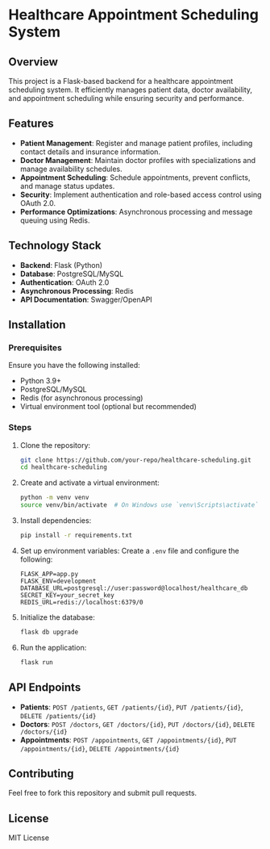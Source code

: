 # Healthcare Appointment Scheduling System

## Overview
This project is a Flask-based backend for a healthcare appointment scheduling system. It efficiently manages patient data, doctor availability, and appointment scheduling while ensuring security and performance.

## Features
- **Patient Management**: Register and manage patient profiles, including contact details and insurance information.
- **Doctor Management**: Maintain doctor profiles with specializations and manage availability schedules.
- **Appointment Scheduling**: Schedule appointments, prevent conflicts, and manage status updates.
- **Security**: Implement authentication and role-based access control using OAuth 2.0.
- **Performance Optimizations**: Asynchronous processing and message queuing using Redis.

## Technology Stack
- **Backend**: Flask (Python)
- **Database**: PostgreSQL/MySQL
- **Authentication**: OAuth 2.0
- **Asynchronous Processing**: Redis
- **API Documentation**: Swagger/OpenAPI

## Installation
### Prerequisites
Ensure you have the following installed:
- Python 3.9+
- PostgreSQL/MySQL
- Redis (for asynchronous processing)
- Virtual environment tool (optional but recommended)

### Steps
1. Clone the repository:
   ```sh
   git clone https://github.com/your-repo/healthcare-scheduling.git
   cd healthcare-scheduling
   ```
2. Create and activate a virtual environment:
   ```sh
   python -m venv venv
   source venv/bin/activate  # On Windows use `venv\Scripts\activate`
   ```
3. Install dependencies:
   ```sh
   pip install -r requirements.txt
   ```
4. Set up environment variables:
   Create a `.env` file and configure the following:
   ```env
   FLASK_APP=app.py
   FLASK_ENV=development
   DATABASE_URL=postgresql://user:password@localhost/healthcare_db
   SECRET_KEY=your_secret_key
   REDIS_URL=redis://localhost:6379/0
   ```
5. Initialize the database:
   ```sh
   flask db upgrade
   ```
6. Run the application:
   ```sh
   flask run
   ```

## API Endpoints
- **Patients**: `POST /patients`, `GET /patients/{id}`, `PUT /patients/{id}`, `DELETE /patients/{id}`
- **Doctors**: `POST /doctors`, `GET /doctors/{id}`, `PUT /doctors/{id}`, `DELETE /doctors/{id}`
- **Appointments**: `POST /appointments`, `GET /appointments/{id}`, `PUT /appointments/{id}`, `DELETE /appointments/{id}`

## Contributing
Feel free to fork this repository and submit pull requests.

## License
MIT License

